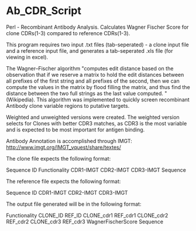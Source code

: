 # Ab_CDR_Script
Perl - Recombinant Antibody Analysis. Calculates Wagner Fischer Score for clone CDRs(1-3) compared to reference CDRs(1-3).

This program requires two input .txt files (tab-seperated) - a clone input file and a reference input file, and generates
a tab-seperated .xls file (for viewing in excel). 

The Wagner–Fischer algorithm "computes edit distance based on the observation that if we reserve a matrix to hold the edit
distances between all prefixes of the first string and all prefixes of the second, then we can compute the values in the 
matrix by flood filling the matrix, and thus find the distance between the two full strings as the last value 
computed. " (Wikipedia). This algorithm was implemented to quickly screen recombinant Antibody clone variable regions to
putative targets.

Weighted and unweighted versions were created. The weighted version selects for Clones with better CDR3 matches, as CDR3
is the most variable and is expected to be most important for antigen binding.

Antibody Annotation is accomplished through IMGT: http://www.imgt.org/IMGT_vquest/share/textes/

The clone file expects the following format:

Sequence ID   Functionality   CDR1-IMGT   CDR2-IMGT   CDR3-IMGT   Sequence

The reference file expects the following format:

Sequence ID   CDR1-IMGT   CDR2-IMGT   CDR3-IMGT

The output file generated will be in the following format:

Functionality   CLONE_ID   REF_ID   CLONE_cdr1   REF_cdr1   CLONE_cdr2   REF_cdr2   CLONE_cdr3   REF_cdr3   WagnerFischerScore   Sequence

